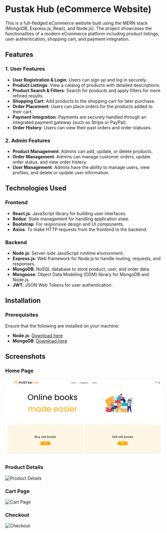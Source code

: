 <h1>Pustak Hub (eCommerce Website)</h1>

<p>This is a full-fledged eCommerce website built using the MERN stack (MongoDB, Express.js, React, and Node.js). The project showcases the functionalities of a modern eCommerce platform including product listings, user authentication, shopping cart, and payment integration.</p>

<h2>Features</h2>

<h3>1. User Features</h3>
<ul>
  <li><strong>User Registration & Login</strong>: Users can sign up and log in securely.</li>
  <li><strong>Product Listings</strong>: View a catalog of products with detailed descriptions.</li>
  <li><strong>Product Search & Filters</strong>: Search for products and apply filters for more refined results.</li>
  <li><strong>Shopping Cart</strong>: Add products to the shopping cart for later purchase.</li>
  <li><strong>Order Placement</strong>: Users can place orders for the products added to their cart.</li>
  <li><strong>Payment Integration</strong>: Payments are securely handled through an integrated payment gateway (such as Stripe or PayPal).</li>
  <li><strong>Order History</strong>: Users can view their past orders and order statuses.</li>
</ul>

<h3>2. Admin Features</h3>
<ul>
  <li><strong>Product Management</strong>: Admins can add, update, or delete products.</li>
  <li><strong>Order Management</strong>: Admins can manage customer orders, update order status, and view order history.</li>
  <li><strong>User Management</strong>: Admins have the ability to manage users, view profiles, and delete or update user information.</li>
</ul>

<h2>Technologies Used</h2>

<h3>Frontend</h3>
<ul>
  <li><strong>React.js</strong>: JavaScript library for building user interfaces.</li>
  <li><strong>Redux</strong>: State management for handling application state.</li>
  <li><strong>Bootstrap</strong>: For responsive design and UI components.</li>
  <li><strong>Axios</strong>: To make HTTP requests from the frontend to the backend.</li>
</ul>

<h3>Backend</h3>
<ul>
  <li><strong>Node.js</strong>: Server-side JavaScript runtime environment.</li>
  <li><strong>Express.js</strong>: Web framework for Node.js to handle routing, requests, and responses.</li>
  <li><strong>MongoDB</strong>: NoSQL database to store product, user, and order data.</li>
  <li><strong>Mongoose</strong>: Object Data Modeling (ODM) library for MongoDB and Node.js.</li>
  <li><strong>JWT</strong>: JSON Web Tokens for user authentication.</li>
</ul>



<h2>Installation</h2>

<h3>Prerequisites</h3>
<p>Ensure that the following are installed on your machine:</p>
<ul>
  <li><strong>Node.js</strong>: <a href="https://nodejs.org/">Download here</a></li>
  <li><strong>MongoDB</strong>: <a href="https://www.mongodb.com/try/download/community">Download here</a></li>
</ul>


<h2>Screenshots</h2>

<h3>Home Page</h3>
<img src="https://github.com/tuladhar07/Pustak-Hub-minor-project-/blob/main/minorprojectfinal-master/Screenshots/homepage.png" alt="Home Page" />

<h3>Product Details</h3>
<img src="URL_to_image2" alt="Product Details" />

<h3>Cart Page</h3>
<img src="URL_to_image3" alt="Cart Page" />

<h3>Checkout</h3>
<img src="URL_to_image4" alt="Checkout" />


